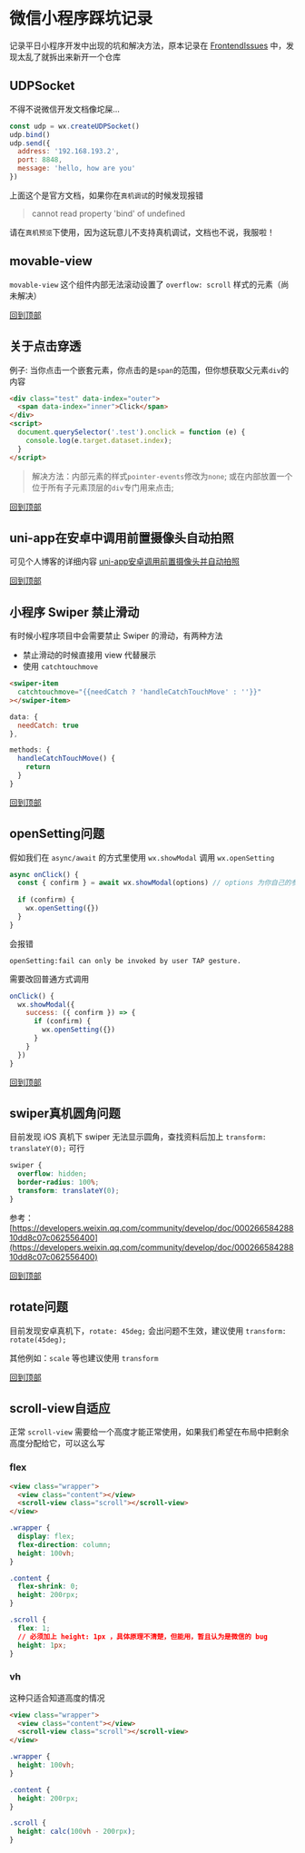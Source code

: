# 微信小程序踩坑记录
记录平日小程序开发中出现的坑和解决方法，原本记录在 [FrontendIssues](https://github.com/mrleidesen/FrontEndIssues) 中，发现太乱了就拆出来新开一个仓库

## UDPSocket
不得不说微信开发文档像坨屎...

```js
const udp = wx.createUDPSocket()
udp.bind()
udp.send({
  address: '192.168.193.2',
  port: 8848,
  message: 'hello, how are you'
})
```

上面这个是官方文档，如果你在`真机调试`的时候发现报错
> cannot read property 'bind' of undefined

请在`真机预览`下使用，因为这玩意儿不支持真机调试，文档也不说，我服啦！

## movable-view
`movable-view` 这个组件内部无法滚动设置了 `overflow: scroll` 样式的元素（尚未解决）

[回到顶部](#微信小程序踩坑记录)

## 关于点击穿透
例子: 当你点击一个嵌套元素，你点击的是`span`的范围，但你想获取父元素`div`的内容  
```html
<div class="test" data-index="outer">
  <span data-index="inner">Click</span>
</div>
<script>
  document.querySelector('.test').onclick = function (e) {
    console.log(e.target.dataset.index);
  }
</script>
```
> 解决方法：内部元素的样式`pointer-events`修改为`none`; 或在内部放置一个位于所有子元素顶层的`div`专门用来点击;

[回到顶部](#微信小程序踩坑记录)

## uni-app在安卓中调用前置摄像头自动拍照
可见个人博客的详细内容
[uni-app安卓调用前置摄像头并自动拍照](https://mrleidesen.github.io/posts/uni_app_using_camera/)

[回到顶部](#微信小程序踩坑记录)

## 小程序 Swiper 禁止滑动
有时候小程序项目中会需要禁止 Swiper 的滑动，有两种方法

* 禁止滑动的时候直接用 view 代替展示
* 使用 `catchtouchmove`
```html
<swiper-item 
  catchtouchmove="{{needCatch ? 'handleCatchTouchMove' : ''}}"
></swiper-item>
```

```js
data: {
  needCatch: true
},

methods: {
  handleCatchTouchMove() {
    return
  }
}
```

[回到顶部](#微信小程序踩坑记录)

## openSetting问题
假如我们在 `async/await` 的方式里使用 `wx.showModal` 调用 `wx.openSetting`
```js
async onClick() {
  const { confirm } = await wx.showModal(options) // options 为你自己的参数
  
  if (confirm) {
    wx.openSetting({})
  }
}
```
会报错
```shell
openSetting:fail can only be invoked by user TAP gesture.
```
需要改回普通方式调用
```js
onClick() {
  wx.showModal({
    success: ({ confirm }) => {
      if (confirm) {
        wx.openSetting({})
      }
    }
  })
}
```

[回到顶部](#微信小程序踩坑记录)

## swiper真机圆角问题
目前发现 iOS 真机下 swiper 无法显示圆角，查找资料后加上 `transform: translateY(0);` 可行
```css
swiper {
  overflow: hidden;
  border-radius: 100%;
  transform: translateY(0);
}
```

参考：[https://developers.weixin.qq.com/community/develop/doc/00026658428810dd8c07c062556400](https://developers.weixin.qq.com/community/develop/doc/00026658428810dd8c07c062556400)

[回到顶部](#微信小程序踩坑记录)

## rotate问题
目前发现安卓真机下，`rotate: 45deg;` 会出问题不生效，建议使用 `transform: rotate(45deg);`

其他例如：`scale` 等也建议使用 `transform`

[回到顶部](#微信小程序踩坑记录)

## scroll-view自适应
正常 `scroll-view` 需要给一个高度才能正常使用，如果我们希望在布局中把剩余高度分配给它，可以这么写

### flex
```html
<view class="wrapper">
  <view class="content"></view>
  <scroll-view class="scroll"></scroll-view>
</view>
```

```css
.wrapper {
  display: flex;
  flex-direction: column;
  height: 100vh;
}

.content {
  flex-shrink: 0;
  height: 200rpx;
}

.scroll {
  flex: 1;
  // 必须加上 height: 1px ，具体原理不清楚，但能用，暂且认为是微信的 bug
  height: 1px;
}
```

### vh
这种只适合知道高度的情况

```html
<view class="wrapper">
  <view class="content"></view>
  <scroll-view class="scroll"></scroll-view>
</view>
```

```css
.wrapper {
  height: 100vh;
}

.content {
  height: 200rpx;
}

.scroll {
  height: calc(100vh - 200rpx);
}
```
